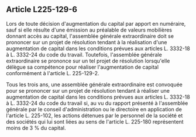 Article L225-129-6
----
Lors de toute décision d'augmentation du capital par apport en numéraire, sauf
si elle résulte d'une émission au préalable de valeurs mobilières donnant accès
au capital, l'assemblée générale extraordinaire doit se prononcer sur un projet
de résolution tendant à la réalisation d'une augmentation de capital dans les
conditions prévues aux articles L. 3332-18 à L. 3332-24 du code du travail.
Toutefois, l'assemblée générale extraordinaire se prononce sur un tel projet de
résolution lorsqu'elle délègue sa compétence pour réaliser l'augmentation de
capital conformément à l'article L. 225-129-2.

Tous les trois ans, une assemblée générale extraordinaire est convoquée pour se
prononcer sur un projet de résolution tendant à réaliser une augmentation de
capital dans les conditions prévues aux articles L. 3332-18 à L. 3332-24 du code
du travail si, au vu du rapport présenté à l'assemblée générale par le conseil
d'administration ou le directoire en application de l'article L. 225-102, les
actions détenues par le personnel de la société et des sociétés qui lui sont
liées au sens de l'article L. 225-180 représentent moins de 3 % du capital.
